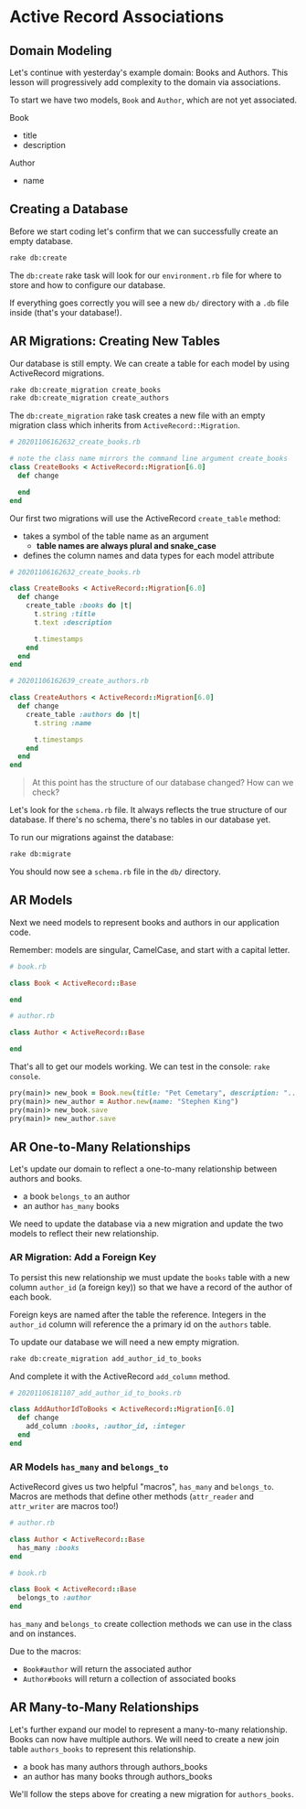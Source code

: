 # Active Record Associations

## Domain Modeling

Let's continue with yesterday's example domain: Books and Authors. This lesson will progressively add complexity to the domain via associations.

To start we have two models, `Book` and `Author`, which are not yet associated.

Book

- title
- description

Author

- name

## Creating a Database

Before we start coding let's confirm that we can successfully create an empty database.

```bash
rake db:create
```

The `db:create` rake task will look for our `environment.rb` file for where to store and how to configure our database.

If everything goes correctly you will see a new `db/` directory with a `.db` file inside (that's your database!).

## AR Migrations: Creating New Tables

Our database is still empty. We can create a table for each model by using ActiveRecord migrations.

```bash
rake db:create_migration create_books
rake db:create_migration create_authors
```

The `db:create_migration` rake task creates a new file with an empty migration class which inherits from `ActiveRecord::Migration`.

```ruby
# 20201106162632_create_books.rb

# note the class name mirrors the command line argument create_books
class CreateBooks < ActiveRecord::Migration[6.0]
  def change

  end
end
```

Our first two migrations will use the ActiveRecord `create_table` method:

- takes a symbol of the table name as an argument
  - **table names are always plural and snake_case**
- defines the column names and data types for each model attribute

```ruby
# 20201106162632_create_books.rb

class CreateBooks < ActiveRecord::Migration[6.0]
  def change
    create_table :books do |t|
      t.string :title
      t.text :description

      t.timestamps
    end
  end
end
```

```ruby
# 20201106162639_create_authors.rb

class CreateAuthors < ActiveRecord::Migration[6.0]
  def change
    create_table :authors do |t|
      t.string :name

      t.timestamps
    end
  end
end
```

> At this point has the structure of our database changed? How can we check?

Let's look for the `schema.rb` file. It always reflects the true structure of our database. If there's no schema, there's no tables in our database yet.

To run our migrations against the database:

```bash
rake db:migrate
```

You should now see a `schema.rb` file in the `db/` directory.

## AR Models

Next we need models to represent  books and authors in our application code.

Remember: models are singular, CamelCase, and start with a capital letter.

```ruby
# book.rb

class Book < ActiveRecord::Base

end
```

```ruby
# author.rb

class Author < ActiveRecord::Base

end
```

That's all to get our models working. We can test in the console: `rake console`.

```ruby
pry(main)> new_book = Book.new(title: "Pet Cemetary", description: "...")
pry(main)> new_author = Author.new(name: "Stephen King")
pry(main)> new_book.save
pry(main)> new_author.save
```

## AR One-to-Many Relationships

Let's update our domain to reflect a one-to-many relationship between authors and books.

- a book `belongs_to` an author
- an author `has_many` books

We need to update the database via a new migration and update the two models to reflect their new relationship.

### AR Migration: Add a Foreign Key

To persist this new relationship we must update the `books` table with a new column `author_id` (a foreign key)) so that we have a record of the author of each book.

Foreign keys are named after the table the reference. Integers in the `author_id` column will reference the a primary id on the `authors` table.

To update our database we will need a new empty migration.

```bash
rake db:create_migration add_author_id_to_books
``` 

And complete it with the ActiveRecord `add_column` method.

```ruby
# 20201106181107_add_author_id_to_books.rb

class AddAuthorIdToBooks < ActiveRecord::Migration[6.0]
  def change
    add_column :books, :author_id, :integer
  end
end
```

### AR Models `has_many` and `belongs_to`

ActiveRecord gives us two helpful "macros", `has_many` and `belongs_to`. Macros are methods that define other methods (`attr_reader` and `attr_writer` are macros too!)

```ruby
# author.rb

class Author < ActiveRecord::Base
  has_many :books
end
```

```ruby
# book.rb

class Book < ActiveRecord::Base
  belongs_to :author
end
```

`has_many` and `belongs_to` create collection methods we can use in the class and on instances.

Due to the macros:

- `Book#author` will return the associated author
- `Author#books` will return a collection of associated books

## AR Many-to-Many Relationships

Let's further expand our model to represent a many-to-many relationship. Books can now have multiple authors. We will need to create a new join table `authors_books` to represent this relationship.

- a book has many authors through authors_books
- an author has many books through authors_books

We'll follow the steps above for creating a new migration for `authors_books`.

```ruby

```
